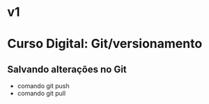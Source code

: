 ﻿# v1

# Curso Digital: Git/versionamento

## Salvando alterações no Git
* comando git push
* comando git pull
